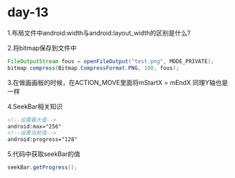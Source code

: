 # day-13

1.布局文件中android:width与android:layout_width的区别是什么?


2.将bitmap保存到文件中

```java
FileOutputStream fous = openFileOutput("test.png", MODE_PRIVATE);
bitmap.compress(Bitmap.CompressFormat.PNG, 100, fous);
```

3.在做画画板的时候，在ACTION_MOVE里面将mStartX = mEndX 同理Y轴也是一样

4.SeekBar相关知识

```xml
<!--设置最大值-->
android:max="256"
<!--设置当前值-->
android:progress="128"
```

5.代码中获取seekBar的值

```java
seekBar.getProgress();
```